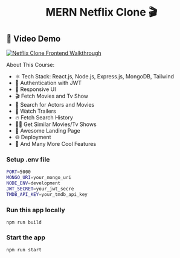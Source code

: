 <h1 align="center">MERN Netflix Clone 🎬</h1>

## 🎥 Video Demo  

[![Netflix Clone Frontend Walkthrough](https://github.com/user-attachments/assets/6874cbe9-c16d-4c2b-961b-7354735eef75)](https://youtu.be/5oNUqSMq_TU?si=zbvYMF1aVxrh9rB5 "Netflix Clone Frontend Walkthrough")

About This Course:

-   ⚛️ Tech Stack: React.js, Node.js, Express.js, MongoDB, Tailwind
-   🔐 Authentication with JWT
-   📱 Responsive UI
-   🎬 Fetch Movies and Tv Show
-   🔎 Search for Actors and Movies
-   🎥 Watch Trailers
-   🔥 Fetch Search History
-   🐱‍👤 Get Similar Movies/Tv Shows
-   💙 Awesome Landing Page
-   🌐 Deployment
-   🚀 And Many More Cool Features

### Setup .env file

```bash
PORT=5000
MONGO_URI=your_mongo_uri
NODE_ENV=development
JWT_SECRET=your_jwt_secre
TMDB_API_KEY=your_tmdb_api_key
```

### Run this app locally

```shell
npm run build
```

### Start the app

```shell
npm run start
```
